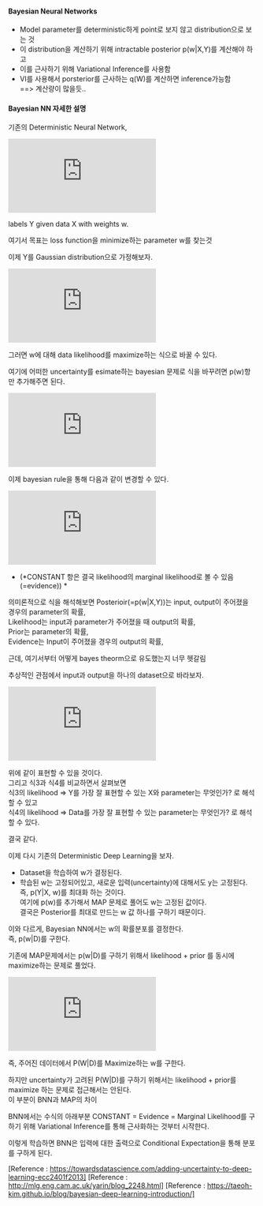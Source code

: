 #### Bayesian Neural Networks
- Model parameter를 deterministic하게 point로 보지 않고 distribution으로 보는 것  
- 이 distribution을 계산하기 위해 intractable posterior p(w|X,Y)를 계산해야 하고  
- 이를 근사하기 위해 Variational Inference를 사용함  
- VI를 사용해서 porsterior를 근사하는 q(W)를 계산하면 inference가능함  
==> 계산량이 많을듯..

#### Bayesian NN 자세한 설명
기존의 Deterministic Neural Network, 
  
![equation](https://latex.codecogs.com/gif.latex?Y%20%3D%20w%20*%20X)  
  
labels Y given data X with weights w.  
  
여기서 목표는 loss function을 minimize하는 parameter w를 찾는것  
  
이제 Y를 Gaussian distribution으로 가정해보자.  
  
![equation](https://latex.codecogs.com/gif.latex?p%28Y%7CX%2Cw%29%20%5Cquad%20%5Cquad%20%5Cquad%20%5Cquad%20%5Cquad%20%281%29)  
  
그러면 w에 대해 data likelihood를 maximize하는 식으로 바꿀 수 있다.  
  
여기에 어떠한 uncertainty를 esimate하는 bayesian 문제로 식을 바꾸려면 p(w)항만 추가해주면 된다.   
  
![equation](https://latex.codecogs.com/gif.latex?p%28Y%7CX%2Cw%29%20*%20p%28w%29%20%5Cquad%20%5Cquad%20%5Cquad%20%5Cquad%20%5Cquad%20%282%29)  
  
이제 bayesian rule을 통해 다음과 같이 변경할 수 있다.  
  
![equation](https://latex.codecogs.com/gif.latex?p%28w%7CX%2CY%29%20%3D%20%5Cfrac%7Bp%28Y%7CX%2Cw%29%20*%20p%28w%29%7D%7BCONSTANT%20%5C%3B%20or%20%5C%3B%20P%28Y%7CX%29%7D%5Cquad%20%5Cquad%20%5Cquad%20%5Cquad%20%5Cquad%20%283%29)  
* (*CONSTANT 항은 결국 likelihood의 marginal likelihood로 볼 수 있음(=evidence))  *
  
의미론적으로 식을 해석해보면 Posterioir(=p(w|X,Y))는 input, output이 주어졌을 경우의 parameter의 확률,  
Likelihood는 input과 parameter가 주어졌을 때 output의 확률,  
Prior는 parameter의 확률,  
Evidence는 Input이 주어졌을 경우의 output의 확률,  
  
근데, 여기서부터 어떻게 bayes theorm으로 유도했는지 너무 헷갈림  
  
추상적인 관점에서 input과 output을 하나의 dataset으로 바라보자.  
  
![equation](https://latex.codecogs.com/gif.latex?p%28W%7CD%29%20%3D%20%5Cfrac%7Bp%28D%7CW%29%20*%20p%28W%29%20%7D%7Bp%28D%29%7D%20%5Cquad%5Cquad%5Cquad%5Cquad%5Cquad%284%29)  
  
  
위에 같이 표현할 수 있을 것이다.  
그리고 식3과 식4를 비교하면서 살펴보면  
식3의 likelihood => Y를 가장 잘 표현할 수 있는 X와 parameter는 무엇인가? 로 해석할 수 있고  
식4의 likelihood => Data를 가장 잘 표현할 수 있는 parameter는 무엇인가? 로 해석할 수 있다.  
  
결국 같다.  
  
이제 다시 기존의 Deterministic Deep Learning을 보자.  
- Dataset을 학습하여 w가 결정된다.  
- 학습된 w는 고정되어있고, 새로운 입력(uncertainty)에 대해서도 y는 고정된다.  
즉, p(Y|X, w)를 최대화 하는 것이다.  
여기에 p(w)를 추가해서 MAP 문제로 풀어도 w는 고정된 값이다.  
결국은 Posterior를 최대로 만드는 w 값 하나를 구하기 때문이다.  
  
이와 다르게, Bayesian NN에서는 w의 확률분포를 결정한다.  
즉, p(w|D)를 구한다.  
  
기존에 MAP문제에서는 p(w|D)를 구하기 위해서 likelihood + prior 를 동시에 maximize하는 문제로 풀었다.  
  
![equation](https://latex.codecogs.com/gif.latex?%7Bw_%7BMAP%7D%7D%20%3D%20argmax_%7Bw%7D%28logP%28D%7Cw%29%20&plus;%20logP%28w%29%29%20%5Cquad%5Cquad%5Cquad%5Cquad%5Cquad)  
  
즉, 주어진 데이터에서 P(W|D)를 Maximize하는 w를 구한다.  
  
하지만 uncertainty가 고려된 P(W|D)를 구하기 위해서는 likelihood + prior를 maximize 하는 문제로 접근해서는 안된다.  
이 부분이 BNN과 MAP의 차이    
  
BNN에서는 수식의 아래부분 CONSTANT = Evidence = Marginal Likelihood를 구하기 위해 Variational Inference를 통해 근사화하는 것부터 시작한다.  
  
이렇게 학습하면 BNN은 입력에 대한 출력으로 Conditional Expectation을 통해 분포를 구하게 된다.  


[Reference : https://towardsdatascience.com/adding-uncertainty-to-deep-learning-ecc2401f2013]
[Reference : http://mlg.eng.cam.ac.uk/yarin/blog_2248.html]
[Reference : https://taeoh-kim.github.io/blog/bayesian-deep-learning-introduction/]
